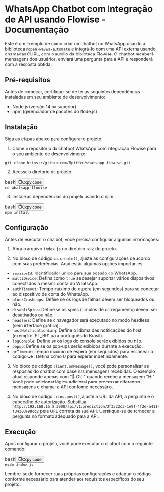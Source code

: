 <html>
<body>
<div><h1>WhatsApp Chatbot com Integração de API usando Flowise - Documentação</h1></div>
<div><p>Este é um exemplo de como criar um chatbot no WhatsApp usando a biblioteca <code>@open-wa/wa-automate</code> e integrá-lo com uma API externa usando chamadas CURL, com o auxílio da biblioteca Flowise. O chatbot receberá mensagens dos usuários, enviará uma pergunta para a API e responderá com a resposta obtida.</p></div>
<div><h2>Pré-requisitos</h2></div>
<div><p>Antes de começar, certifique-se de ter as seguintes dependências instaladas em seu ambiente de desenvolvimento:</p></div>
<div><ul><li>Node.js (versão 14 ou superior)</li><li>npm (gerenciador de pacotes do Node.js)</li></ul></div>
<div><h2>Instalação</h2></div>
<div><p>Siga as etapas abaixo para configurar o projeto:</p></div>
<div><ol><li>Clone o repositório do chatbot WhatsApp com integração Flowise para o seu ambiente de desenvolvimento:</li></ol></div>
<div><pre><div class="bg-black rounded-md mb-4"><div class="flex items-center relative text-gray-200 bg-gray-800 px-4 py-2 text-xs font-sans justify-between rounded-t-md"><code class="!whitespace-pre hljs language-bash">git <span class="hljs-built_in">clone</span> https://github.com/Mpiffer/whatsapp-flowise.git
</code></div></div></pre></div>
<div><ol start="2"><li>Acesse o diretório do projeto:</li></ol></div>
<div><pre><div class="bg-black rounded-md mb-4"><div class="flex items-center relative text-gray-200 bg-gray-800 px-4 py-2 text-xs font-sans justify-between rounded-t-md"><span>bash</span><button class="flex ml-auto gap-2"><svg stroke="currentColor" fill="none" stroke-width="2" viewBox="0 0 24 24" stroke-linecap="round" stroke-linejoin="round" class="h-4 w-4" height="1em" width="1em" xmlns="http://www.w3.org/2000/svg"><path d="M16 4h2a2 2 0 0 1 2 2v14a2 2 0 0 1-2 2H6a2 2 0 0 1-2-2V6a2 2 0 0 1 2-2h2"></path><rect x="8" y="2" width="8" height="4" rx="1" ry="1"></rect></svg>Copy code</button></div><div class="p-4 overflow-y-auto print:overflow-visible"><code class="!whitespace-pre hljs language-bash"><span class="hljs-built_in">cd</span> whatsapp-flowise
</code></div></div></pre></div>
<div><ol start="3"><li>Instale as dependências do projeto usando o npm:</li></ol></div>
<div><pre><div class="bg-black rounded-md mb-4"><div class="flex items-center relative text-gray-200 bg-gray-800 px-4 py-2 text-xs font-sans justify-between rounded-t-md"><span>bash</span><button class="flex ml-auto gap-2"><svg stroke="currentColor" fill="none" stroke-width="2" viewBox="0 0 24 24" stroke-linecap="round" stroke-linejoin="round" class="h-4 w-4" height="1em" width="1em" xmlns="http://www.w3.org/2000/svg"><path d="M16 4h2a2 2 0 0 1 2 2v14a2 2 0 0 1-2 2H6a2 2 0 0 1-2-2V6a2 2 0 0 1 2-2h2"></path><rect x="8" y="2" width="8" height="4" rx="1" ry="1"></rect></svg>Copy code</button></div><div class="p-4 overflow-y-auto print:overflow-visible"><code class="!whitespace-pre hljs language-bash">npm install
</code></div></div></pre></div>
<div><h2>Configuração</h2></div>
<div><p>Antes de executar o chatbot, você precisa configurar algumas informações:</p></div>
<div><ol><li><p>Abra o arquivo <code>index.js</code> no diretório raiz do projeto.</p></li><li><p>No bloco de código <code>wa.create()</code>, ajuste as configurações de acordo com suas preferências. Aqui estão algumas opções importantes:</p></li></ol></div>
<div><ul><li><code>sessionId</code>: Identificador único para sua sessão do WhatsApp.</li><li><code>multiDevice</code>: Defina como <code>true</code> se desejar suportar vários dispositivos conectados à mesma conta do WhatsApp.</li><li><code>authTimeout</code>: Tempo máximo de espera (em segundos) para se conectar ao dispositivo de conta do WhatsApp.</li><li><code>blockCrashLogs</code>: Define se os logs de falhas devem ser bloqueados ou não.</li><li><code>disableSpins</code>: Define se os spins (círculos de carregamento) devem ser desativados ou não.</li><li><code>headless</code>: Define se o navegador será executado no modo headless (sem interface gráfica).</li><li><code>hostNotificationLang</code>: Define o idioma das notificações do host (exemplo: 'PT_BR' para português do Brasil).</li><li><code>logConsole</code>: Define se os logs do console serão exibidos ou não.</li><li><code>popup</code>: Define se os pop-ups serão exibidos durante a execução.</li><li><code>qrTimeout</code>: Tempo máximo de espera (em segundos) para escanear o código QR. Defina como 0 para esperar indefinidamente.</li></ul></div>
<div><ol start="3"><li><p>No bloco de código <code>client.onMessage()</code>, você pode personalizar as respostas do chatbot com base nas mensagens recebidas. O exemplo atual responde apenas com "👋 Olá!" quando recebe a mensagem "Hi". Você pode adicionar lógica adicional para processar diferentes mensagens e chamar a API conforme necessário.</p></li><li><p>No bloco de código <code>axios.post()</code>, ajuste a URL da API, a pergunta e o cabeçalho de autorização. Substitua <code>http://192.168.15.8:3000/api/v1/prediction/2f3522c3-1e9f-4f2e-a411-f34303e98cd2</code> pela URL correta da sua API. Certifique-se de fornecer a pergunta no formato adequado para a API.</p></li></ol></div>
<div><h2>Execução</h2></div>
<div><p>Após configurar o projeto, você pode executar o chatbot com o seguinte comando:</p></div>
<div><pre><div class="bg-black rounded-md mb-4"><div class="flex items-center relative text-gray-200 bg-gray-800 px-4 py-2 text-xs font-sans justify-between rounded-t-md"><span>bash</span><button class="flex ml-auto gap-2"><svg stroke="currentColor" fill="none" stroke-width="2" viewBox="0 0 24 24" stroke-linecap="round" stroke-linejoin="round" class="h-4 w-4" height="1em" width="1em" xmlns="http://www.w3.org/2000/svg"><path d="M16 4h2a2 2 0 0 1 2 2v14a2 2 0 0 1-2 2H6a2 2 0 0 1-2-2V6a2 2 0 0 1 2-2h2"></path><rect x="8" y="2" width="8" height="4" rx="1" ry="1"></rect></svg>Copy code</button></div><div class="p-4 overflow-y-auto print:overflow-visible"><code class="!whitespace-pre hljs language-bash">node index.js
</code></div></div></pre></div>
<div><p>Lembre-se de fornecer suas próprias configurações e adaptar o código conforme necessário para atender aos requisitos específicos do seu projeto.</p></div>
</body>
</html>
